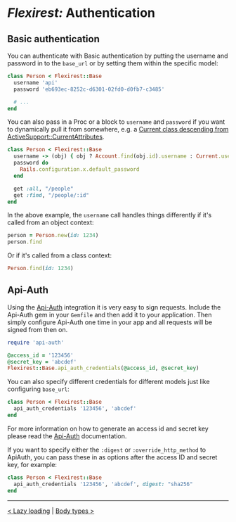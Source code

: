 # *Flexirest:* Authentication

## Basic authentication

You can authenticate with Basic authentication by putting the username and password in to the `base_url` or by setting them within the specific model:

```ruby
class Person < Flexirest::Base
  username 'api'
  password 'eb693ec-8252c-d6301-02fd0-d0fb7-c3485'

  # ...
end
```

You can also pass in a Proc or a block to `username` and `password` if you want to dynamically pull it from somewhere, e.g. a [Current class descending from ActiveSupport::CurrentAttributes](http://edgeapi.rubyonrails.org/classes/ActiveSupport/CurrentAttributes.html).

```ruby
class Person < Flexirest::Base
  username -> (obj) { obj ? Account.find(obj.id).username : Current.username }
  password do
    Rails.configuration.x.default_password
  end

  get :all, "/people"
  get :find, "/people/:id"
end
```

In the above example, the `username` call handles things differently if it's called from an object context:

```ruby
person = Person.new(id: 1234)
person.find
```

Or if it's called from a class context:

```ruby
Person.find(id: 1234)
```

## Api-Auth

Using the [Api-Auth](https://github.com/mgomes/api_auth) integration it is very easy to sign requests. Include the Api-Auth gem in your `Gemfile` and  then add it to your application. Then simply configure Api-Auth one time in your app and all requests will be signed from then on.

```ruby
require 'api-auth'

@access_id = '123456'
@secret_key = 'abcdef'
Flexirest::Base.api_auth_credentials(@access_id, @secret_key)
```

You can also specify different credentials for different models just like configuring `base_url`:

```ruby
class Person < Flexirest::Base
  api_auth_credentials '123456', 'abcdef'
end
```

For more information on how to generate an access id and secret key please read the [Api-Auth](https://github.com/mgomes/api_auth) documentation.

If you want to specify either the `:digest` or `:override_http_method` to ApiAuth, you can pass these in as options after the access ID and secret key, for example:

```ruby
class Person < Flexirest::Base
  api_auth_credentials '123456', 'abcdef', digest: "sha256"
end
```


-----

[< Lazy loading](lazy-loading.md) | [Body types >](body-types.md)
